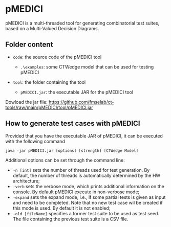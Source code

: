# pMEDICI

pMEDICI is a multi-threaded tool for generating combinatorial test suites, based on a Multi-Valued Decision Diagrams.

## Folder content

- `code`: the source code of the pMEDICI tool
	- `.\examples`: some CTWedge model that can be used for testing pMEDICI

- `tool`: the folder containing the tool
	- `pMEDICI.jar`: the executable JAR for the pMEDICI tool
	
Dowload the jar file: https://github.com/fmselab/ct-tools/raw/main/pMEDICI/tool/pMEDICI.jar

## How to generate test cases with pMEDICI
Provided that you have the executable JAR of pMEDICI, it can be executed with the following command

`java -jar pMEDICI.jar [options] [strength] [CTWedge Model]`

Additional options can be set through the command line:
- `-n [int]` sets the number of threads used for test generation. By default, the number of threads is automatically determined by the HW architecture;
- `-verb` sets the verbose mode, which prints additional information on the console. By default pMEDICI execute in non-verbose mode;
- `-expand` sets the expand mode, i.e., if some partial tests is given as input and need to be completed. Note that no new test case wil be created if this mode is used. By default it is not enabled;
- `-old [fileName]` specifies a former test suite to be used as test seed. The file containing the previous test suite is a CSV file.
